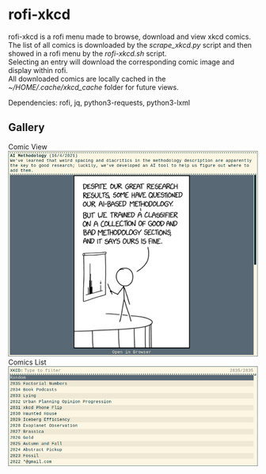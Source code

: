 # rofi-xkcd
rofi-xkcd is a rofi menu made to browse, download and view xkcd comics.  
The list of all comics is downloaded by the *scrape_xkcd.py* script and then showed in a rofi menu by the *rofi-xkcd.sh* script.  
Selecting an entry will download the corresponding comic image and display within rofi.  
All downloaded comics are locally cached in the *~/HOME/.cache/xkcd_cache* folder for future views. 

Dependencies: rofi, jq, python3-requests, python3-lxml

## Gallery
Comic View
![Comic](https://github.com/giomatfois62/rofi-xkcd/blob/main/comic.png)
Comics List
![List](https://github.com/giomatfois62/rofi-xkcd/blob/main/list.png)
